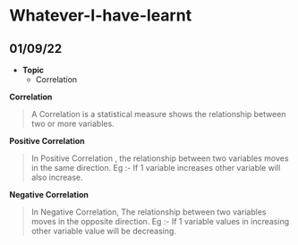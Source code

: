# Whatever-I-have-learnt
## 01/09/22
- **Topic**
  * Correlation

**Correlation**
> A Correlation is a statistical measure shows the relationship between two or more variables.

**Positive Correlation**
> In Positive Correlation , the relationship between two variables moves in the same direction.
> Eg :- If 1 variable increases other variable will also increase.

**Negative Correlation**
> In Negative Correlation, The relationship between two variables moves in the opposite direction.
> Eg :- If 1 variable values in increasing other variable value will be decreasing.
